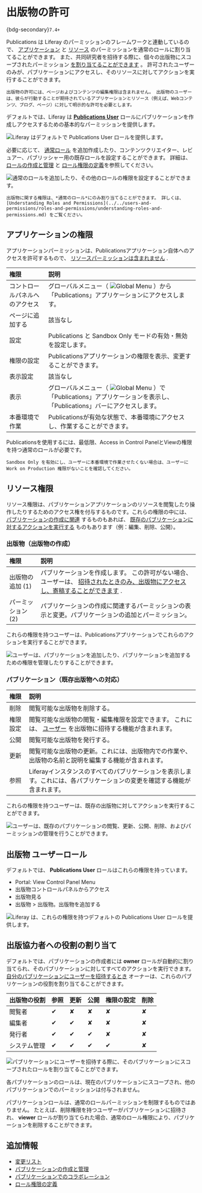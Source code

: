 # 出版物の許可

{bdg-secondary}`7.4+`

Publications は Liferay のパーミッションのフレームワークと連動しているので、 [アプリケーション](#application-permissions) と [リソース](#resource-permissions) のパーミッションを通常のロールに割り当てることができます。 また、共同研究者を招待する際に、個々の出版物にスコープされたパーミッション [を割り当てることができます](#assigning-roles-to-publication-collaborators) 。 許可されたユーザーのみが、パブリケーションにアクセスし、そのリソースに対してアクションを実行することができます。

```{note}
出版物の許可には、ページおよびコンテンツの編集権限は含まれません。 出版物のユーザーは、彼らが行動することが期待されているアプリケーションとリソース（例えば、Webコンテンツ、ブログ、ページ）に対して明示的な許可を必要とします。
```

デフォルトでは、Liferay は [**Publications User**](#publications-user-role) ロールにパブリケーションを作成しアクセスするための基本的なパーミッションを提供します。

![Liferay はデフォルトで Publications User ロールを提供します。](./publications-permissions/images/01.png)

必要に応じて、 [通常ロール](../../../users-and-permissions/roles-and-permissions/understanding-roles-and-permissions.md) を追加作成したり、コンテンツクリエイター、レビュアー、パブリッシャー用の既存ロールを設定することができます。 詳細は、[ロールの作成と管理](../../../users-and-permissions/roles-and-permissions/creating-and-managing-roles.md) と [ロール権限の定義](../../../users-and-permissions/roles-and-permissions/defining-role-permissions.md)を参照してください。

![通常のロールを追加したり、その他のロールの権限を設定することができます。](./publications-permissions/images/02.png)

```{note}
出版物に関する権限は、*通常のロール*にのみ割り当てることができます。 詳しくは、[Understanding Roles and Permissions](../../users-and-permissions/roles-and-permissions/understanding-roles-and-permissions.md) をご覧ください。
```

## アプリケーションの権限

アプリケーションパーミッションは、Publicationsアプリケーション自体へのアクセスを許可するもので、 [リソースパーミッションは含まれません](#resource-permissions) .

| 権限              | 説明                                                                                                                           |
|:--------------- |:---------------------------------------------------------------------------------------------------------------------------- |
| コントロールパネルへのアクセス | グローバルメニュー（ ![Global Menu](../../../images/icon-applications-menu.png) ）から「Publications」アプリケーションにアクセスします。                     |
| ページに追加する        | 該当なし                                                                                                                         |
| 設定              | [](./enabling-publications.md) Publications と Sandbox Only モードの有効・無効を設定します。                                                  |
| 権限の設定           | Publicationsアプリケーションの権限を表示、変更することができます。                                                                                      |
| 表示設定            | 該当なし                                                                                                                         |
| 表示              | グローバルメニュー（ ![Global Menu](../../../images/icon-applications-menu.png) ）で「Publications」アプリケーションを表示し、「Publications」バーにアクセスします。 |
| 本番環境で作業         | Publicationsが有効な状態で、本番環境にアクセスし、作業することができます。                                                                                  |

Publicationsを使用するには、最低限、Access in Control PanelとViewの権限を持つ通常のロールが必要です。

```{important}
Sandbox Only を有効にし、ユーザーに本番環境で作業させたくない場合は、ユーザーに Work on Production 権限がないことを確認してください。
```

## リソース権限

リソース権限は、パブリケーションアプリケーションのリソースを閲覧したり操作したりするためのアクセス権を付与するものです。これらの権限の中には、 [パブリケーションの作成に関連](#publications-related-to-creating-publications) するものもあれば、 [既存のパブリケーションに対するアクションを実行する](#publication-for-performing-actions-on-existing-publications) ものもあります（例：編集、削除、公開）。

### 出版物（出版物の作成）

| 権限          | 説明                                                                                                                                      |
|:----------- |:--------------------------------------------------------------------------------------------------------------------------------------- |
| 出版物の追加 (1)  | パブリケーションを作成します。 この許可がない場合、ユーザーは、 [招待されたときのみ、出版物にアクセスし、寄稿することができます](./collaborating-on-publications.md#inviting-users-to-a-publication) . |
| パーミッション (2) | パブリケーションの作成に関連するパーミッションの表示と変更。パブリケーションの追加とパーミッション。                                                                                      |


これらの権限を持つユーザーは、Publicationsアプリケーションでこれらのアクションを実行することができます。

![ユーザーは、パブリケーションを追加したり、パブリケーションを追加するための権限を管理したりすることができます。](./publications-permissions/images/03.png)


### パブリケーション（既存出版物への対応）

| 権限   | 説明                                                                                                                           |
|:---- |:---------------------------------------------------------------------------------------------------------------------------- |
| 削除   | 閲覧可能な出版物を削除する。                                                                                                               |
| 権限設定 | 閲覧可能な出版物の閲覧・編集権限を設定できます。 これには、 [ユーザー](./collaborating-on-publications.md#inviting-users-to-a-publication) を出版物に招待する機能が含まれます。 |
| 公開   | 閲覧可能な出版物を発行する。                                                                                                               |
| 更新   | 閲覧可能な出版物の更新。これには、出版物内での作業や、出版物の名前と説明を編集する機能が含まれます。                                                                           |
| 参照   | Liferayインスタンスのすべてのパブリケーションを表示します。これには、各パブリケーションの変更を確認する機能が含まれます。                                                             |


これらの権限を持つユーザーは、既存の出版物に対してアクションを実行することができます。

![ユーザーは、既存のパブリケーションの閲覧、更新、公開、削除、およびパーミッションの管理を行うことができます。](./publications-permissions/images/04.png)

## 出版物 ユーザーロール

デフォルトでは、 **Publications User** ロールはこれらの権限を持っています。

* Portal: View Control Panel Menu
* 出版物コントロールパネルからアクセス
* 出版物見る
* 出版物 > 出版物。出版物を追加する

![Liferay は、これらの権限を持つデフォルトの Publications User ロールを提供します。](./publications-permissions/images/05.png)

## 出版協力者への役割の割り当て

デフォルトでは、パブリケーションの作成者には **owner** ロールが自動的に割り当てられ、そのパブリケーションに対してすべてのアクションを実行できます。 [自分のパブリケーションにユーザーを招待するとき](./collaborating-on-publications.md#inviting-users-to-a-publication) オーナーは、これらのパブリケーションの役割を割り当てることができます。

| 出版物の役割 | 参照       | 更新       | 公開       | 権限の設定    | 削除       |
|:------ |:-------- |:-------- |:-------- |:-------- |:-------- |
| 閲覧者    | &#10004; | &#10008; | &#10008; | &#10008; | &#10008; |
| 編集者    | &#10004; | &#10004; | &#10008; | &#10008; | &#10008; |
| 発行者    | &#10004; | &#10004; | &#10004; | &#10008; | &#10008; |
| システム管理 | &#10004; | &#10004; | &#10004; | &#10004; | &#10008; |


![パブリケーションにユーザーを招待する際に、そのパブリケーションにスコープされたロールを割り当てることができます。](./publications-permissions/images/06.png)

各パブリケーションのロールは、現在のパブリケーションにスコープされ、他のパブリケーションでのパーミッションは付与されません。

パブリケーションロールは、通常のロールパーミッションを制限するものではありません。 たとえば、削除権限を持つユーザーがパブリケーションに招待され、 **viewer** ロールが割り当てられた場合、通常のロール権限により、パブリケーションを削除することができます。

## 追加情報

* [変更リスト](../publications.md)
* [パブリケーションの作成と管理](./creating-and-managing-publications.md)
* [パブリケーションでのコラボレーション](./collaborating-on-publications.md)
* [ロール権限の定義](../../../users-and-permissions/roles-and-permissions/defining-role-permissions.md)
